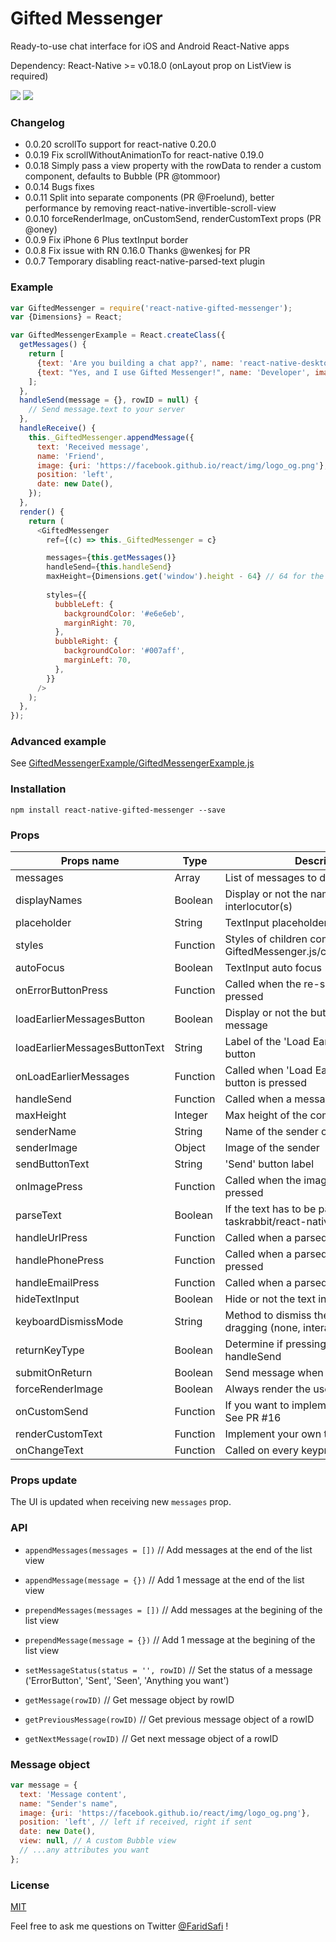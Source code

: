 # Gifted Messenger
Ready-to-use chat interface for iOS and Android React-Native apps

Dependency: React-Native >= v0.18.0 (onLayout prop on ListView is required)


![](https://raw.githubusercontent.com/FaridSafi/react-native-gifted-messenger/master/screenshots/messenger-1.png)
![](https://raw.githubusercontent.com/FaridSafi/react-native-gifted-messenger/master/screenshots/messenger-2.png)


### Changelog
- 0.0.20 scrollTo support for react-native 0.20.0
- 0.0.19 Fix scrollWithoutAnimationTo for react-native 0.19.0
- 0.0.18 Simply pass a view property with the rowData to render a custom component, defaults to Bubble (PR @tommoor)
- 0.0.14 Bugs fixes
- 0.0.11 Split into separate components (PR @Froelund), better performance by removing react-native-invertible-scroll-view
- 0.0.10 forceRenderImage, onCustomSend, renderCustomText props (PR @oney)
- 0.0.9  Fix iPhone 6 Plus textInput border
- 0.0.8  Fix issue with RN 0.16.0 Thanks @wenkesj for PR
- 0.0.7  Temporary disabling react-native-parsed-text plugin

### Example

```js
var GiftedMessenger = require('react-native-gifted-messenger');
var {Dimensions} = React;

var GiftedMessengerExample = React.createClass({
  getMessages() {
    return [
      {text: 'Are you building a chat app?', name: 'react-native-desktop', image: {uri: 'https://facebook.github.io/react/img/logo_og.png'}, position: 'left', date: new Date(2015, 0, 16, 19, 0)},
      {text: "Yes, and I use Gifted Messenger!", name: 'Developer', image: null, position: 'right', date: new Date(2015, 0, 17, 19, 0)},
    ];
  },
  handleSend(message = {}, rowID = null) {
    // Send message.text to your server
  },
  handleReceive() {
    this._GiftedMessenger.appendMessage({
      text: 'Received message', 
      name: 'Friend', 
      image: {uri: 'https://facebook.github.io/react/img/logo_og.png'}, 
      position: 'left', 
      date: new Date(),
    });
  },
  render() {
    return (
      <GiftedMessenger
        ref={(c) => this._GiftedMessenger = c}

        messages={this.getMessages()}
        handleSend={this.handleSend}
        maxHeight={Dimensions.get('window').height - 64} // 64 for the navBar
        
        styles={{
          bubbleLeft: {
            backgroundColor: '#e6e6eb',
            marginRight: 70,
          },
          bubbleRight: {
            backgroundColor: '#007aff',
            marginLeft: 70,
          },
        }}
      />
    );
  },
});
```

### Advanced example

See [GiftedMessengerExample/GiftedMessengerExample.js](https://raw.githubusercontent.com/FaridSafi/react-native-gifted-messenger/master/GiftedMessengerExample/GiftedMessengerExample.js)


### Installation

```npm install react-native-gifted-messenger --save```


### Props


| Props name                    | Type     | Description                                                                | Platform | Default                          |
| ----------------------------- | -------- | -------------------------------------------------------------------------- | -------- | -------------------------------- |
| messages                      | Array    | List of messages to display                                                | Both     | []                               |
| displayNames                  | Boolean  | Display or not the name of the interlocutor(s)                             | Both     | true                             |
| placeholder                   | String   | TextInput placeholder                                                      | Both     | 'Type a message...'              |
| styles                        | Function | Styles of children components - See GiftedMessenger.js/componentWillMount  | Both     | {}                               |
| autoFocus                     | Boolean  | TextInput auto focus                                                       | Both     | true                             |
| onErrorButtonPress            | Function | Called when the re-send button is pressed                                  | Both     | (message, rowID) => {}           |
| loadEarlierMessagesButton     | Boolean  | Display or not the button to load earlier message                          | Both     | false                            |
| loadEarlierMessagesButtonText | String   | Label of the 'Load Earlier Messages' button                                | Both     | 'Load earlier messages'          |
| onLoadEarlierMessages         | Function | Called when 'Load Earlier Message' button is pressed                       | Both     | (oldestMessage, callback) => {}  |
| handleSend                    | Function | Called when a message is Sent                                              | Both     | (message, rowID) => {}           |
| maxHeight                     | Integer  | Max height of the component                                                | Both     | Dimensions.get('window').height  |
| senderName                    | String   | Name of the sender of the messages                                         | Both     | 'Sender'                         |
| senderImage                   | Object   | Image of the sender                                                        | Both     | null                             |
| sendButtonText                | String   | 'Send' button label                                                        | Both     | 'Send'                           |
| onImagePress                  | Function | Called when the image of a message is pressed                              | Both     | (rowData, rowID) => {}           |
| parseText                     | Boolean  | If the text has to be parsed with taskrabbit/react-native-parsed-text      | iOS      | true                             |
| handleUrlPress                | Function | Called when a parsed url is pressed                                        | iOS      | (url) => {}                      |
| handlePhonePress              | Function | Called when a parsed phone number is pressed                               | iOS      | (phone) => {}                    |
| handleEmailPress              | Function | Called when a parsed email is pressed                                      | iOS      | (email) => {}                    |
| hideTextInput                 | Boolean  | Hide or not the text input                                                 | Both     | false                            |
| keyboardDismissMode           | String   | Method to dismiss the keyboard when dragging (none, interactive, on-drag)  | Both     | interactive                      |
| returnKeyType                 | Boolean  | Determine if pressing 'send' will trigger handleSend                       | iOS      | false                            |
| submitOnReturn                | Boolean  | Send message when clicking on submit                                       | Both     | false                            |
| forceRenderImage              | Boolean  | Always render the users images (avatar)                                    | Both     | false                            |
| onCustomSend                  | Function | If you want to implement a progress bar. See PR #16                        | Both     | (message) => {}                  |
| renderCustomText              | Function | Implement your own text rendering                                          | Both     | (rowData, rowID) => {}           |
| onChangeText                  | Function | Called on every keypress in the TextInput                                  | Both     | (text) => {}                     |

### Props update

The UI is updated when receiving new ```messages``` prop.


### API

- ```appendMessages(messages = [])``` // Add messages at the end of the list view

- ```appendMessage(message = {})``` // Add 1 message at the end of the list view

- ```prependMessages(messages = [])``` // Add messages at the begining of the list view

- ```prependMessage(message = {})``` // Add 1 message at the begining of the list view

- ```setMessageStatus(status = '', rowID)``` // Set the status of a message ('ErrorButton', 'Sent', 'Seen', 'Anything you want')

- ```getMessage(rowID)``` // Get message object by rowID

- ```getPreviousMessage(rowID)``` // Get previous message object of a rowID

- ```getNextMessage(rowID)``` // Get next message object of a rowID


### Message object

```js
var message = {
  text: 'Message content', 
  name: "Sender's name", 
  image: {uri: 'https://facebook.github.io/react/img/logo_og.png'}, 
  position: 'left', // left if received, right if sent
  date: new Date(),
  view: null, // A custom Bubble view
  // ...any attributes you want
};
```

### License

[MIT](LICENSE)



Feel free to ask me questions on Twitter [@FaridSafi](https://www.twitter.com/FaridSafi) !

